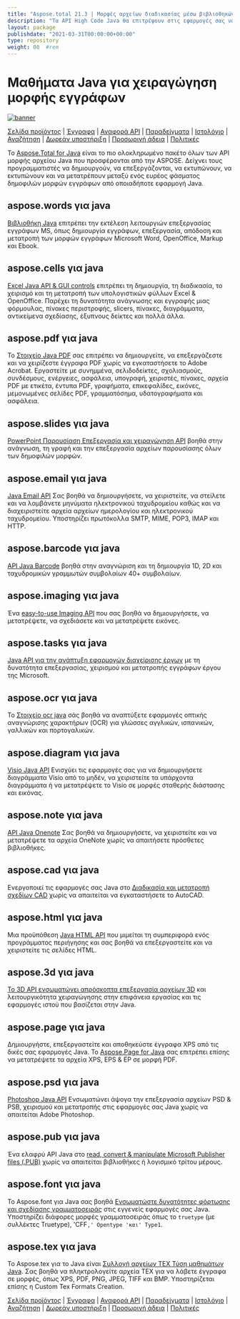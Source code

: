 ```yaml
---
title: "Aspose.total 21.3 | Μορφές αρχείων διαδικασίας μέσω βιβλιοθηκών Java" 
description: "Τα API High Code Java θα επιτρέψουν στις εφαρμογές σας να συνεργαστούν με μορφές αρχείων του Microsoft Word, Excel, PowerPoint, Outlook, OneNote, 3D, CAD, PDF, GIS, Email, HTML κ.λπ." 
layout: package
publishdate: "2021-03-31T00:00:00+00:00"
type: repository
weight: 00	#rem
---
```


# Μαθήματα Java για χειραγώγηση μορφής εγγράφων
[![banner](../aspose_total-for-java-banner.png)](./)

[Σελίδα προϊόντος](https://products.aspose.com/total/java/) | [Έγγραφα](https://docs.aspose.com/total/java/) | [Αναφορά API](https://apireference.aspose.com/) | [Παραδείγματα](http://aspose.github.io) | [Ιστολόγιο](https://blog.aspose.com/category/total/) | [Αναζήτηση](https://search.aspose.com/) | [Δωρεάν υποστήριξη](https://forum.aspose.com/) | [Προσωρινή άδεια](https://purchase.aspose.com/temporary-license) | [Πολιτικές](https://purchase.aspose.com/policies)

Το [Aspose.Total for Java](https://docs.aspose.com/total/java/) είναι το πιο ολοκληρωμένο πακέτο όλων των API μορφής αρχείου Java που προσφέρονται από την ASPOSE. Δείχνει τους προγραμματιστές να δημιουργούν, να επεξεργάζονται, να εκτυπώνουν, να εκτυπώνουν και να μετατρέπουν μεταξύ ενός ευρέος φάσματος δημοφιλών μορφών εγγράφων από οποιαδήποτε εφαρμογή Java.

## aspose.words για java

[Βιβλιοθήκη Java](https://products.aspose.com/words/java/) επιτρέπει την εκτέλεση λειτουργιών επεξεργασίας εγγράφων MS, όπως δημιουργία εγγράφων, επεξεργασία, απόδοση και μετατροπή των μορφών εγγράφων Microsoft Word, OpenOffice, Markup και Ebook.

## aspose.cells για java

[Excel Java API & GUI controls](https://products.aspose.com/cells/java/) επιτρέπει τη δημιουργία, τη διαδικασία, το χειρισμό και τη μετατροπή των υπολογιστικών φύλλων Excel & OpenOffice. Παρέχει τη δυνατότητα ανάγνωσης και εγγραφής μιας φόρμουλας, πίνακες περιστροφής, slicers, πίνακες, διαγράμματα, αντικείμενα σχεδίασης, έξυπνους δείκτες και πολλά άλλα.

## aspose.pdf για java

Το [Στοιχείο Java PDF](https://products.aspose.com/pdf/java/) σας επιτρέπει να δημιουργείτε, να επεξεργάζεστε και να χειρίζεστε έγγραφα PDF χωρίς να εγκαταστήσετε το Adobe Acrobat. Εργαστείτε με συνημμένα, σελιδοδείκτες, σχολιασμούς, συνδέσμους, ενέργειες, ασφάλεια, υπογραφή, χειριστές, πίνακες, αρχεία PDF με ετικέτα, έντυπα PDF, γραφήματα, επικεφαλίδες, εικόνες, μεμονωμένες σελίδες PDF, γραμματόσημα, υδατογραφήματα και ασφάλεια.

## aspose.slides για java

[PowerPoint Παρουσίαση Επεξεργασία και χειραγώγηση API](https://products.aspose.com/slides/java/) βοηθά στην ανάγνωση, τη γραφή και την επεξεργασία αρχείων παρουσίασης όλων των δημοφιλών μορφών.

## aspose.email για java

[Java Email API](https://products.aspose.com/email/java/) Σας βοηθά να δημιουργήσετε, να χειριστείτε, να στείλετε και να λαμβάνετε μηνύματα ηλεκτρονικού ταχυδρομείου καθώς και να διαχειριστείτε αρχεία αρχείων ημερολογίου και ηλεκτρονικού ταχυδρομείου. Υποστηρίζει πρωτόκολλα SMTP, MIME, POP3, IMAP και HTTP.

## aspose.barcode για java

[API Java Barcode](https://products.aspose.com/barcode/java/) βοηθά στην αναγνώριση και τη δημιουργία 1D, 2D και ταχυδρομικών γραμμωτών συμβολαίων 40+ συμβολαίων.

## aspose.imaging για java

Ένα [easy-to-use Imaging API](https://products.aspose.com/imaging/java/) που σας βοηθά να δημιουργήσετε, να μετατρέψετε, να σχεδιάσετε και να μετατρέψετε εικόνες.

## aspose.tasks για java

[Java API για την ανάπτυξη εφαρμογών διαχείρισης έργων](https://products.aspose.com/tasks/java/) με τη δυνατότητα επεξεργασίας, χειρισμού και μετατροπής εγγράφων έργου της Microsoft.

## aspose.ocr για java

Το [Στοιχείο ocr java](https://products.aspose.com/ocr/java/) σάς βοηθά να αναπτύξετε εφαρμογές οπτικής αναγνώρισης χαρακτήρων (OCR) για γλώσσες αγγλικών, ισπανικών, γαλλικών και πορτογαλικών.

## aspose.diagram για java

[Visio Java API](https://products.aspose.com/diagram/java/) Ενισχύει τις εφαρμογές σας για να δημιουργήσετε διαγράμματα Visio από το μηδέν, να χειριστείτε τα υπάρχοντα διαγράμματα ή να μετατρέψετε το Visio σε μορφές σταθερής διάστασης και εικόνας.

## aspose.note για java

[API Java Onenote](https://products.aspose.com/note/java/) Σας βοηθά να δημιουργήσετε, να χειριστείτε και να μετατρέψετε τα αρχεία OneNote χωρίς να απαιτήσετε πρόσθετες βιβλιοθήκες.

## aspose.cad για java

Ενεργοποιεί τις εφαρμογές σας Java στο [Διαδικασία και μετατροπή σχεδίων CAD](https://products.aspose.com/cad/java/) ​​χωρίς να απαιτείται να εγκαταστήσετε το AutoCAD.

## aspose.html για java

Μια προϋπόθεση [Java HTML API](https://products.aspose.com/html/java/) που μιμείται τη συμπεριφορά ενός προγράμματος περιήγησης και σας βοηθά να επεξεργαστείτε και να χειριστείτε τις σελίδες HTML.

## aspose.3d για java

[Το 3D API ενσωματώνει απρόσκοπτα επεξεργασία αρχείων 3D](https://products.aspose.com/3d/java/) και λειτουργικότητα χειραγώγησης στην επιφάνεια εργασίας και τις εφαρμογές ιστού που βασίζεται στην Java.

## aspose.page για java

Δημιουργήστε, επεξεργαστείτε και αποθηκεύστε έγγραφα XPS από τις δικές σας εφαρμογές Java. Το [Aspose.Page for Java](https://products.aspose.com/page/java/) σας επιτρέπει επίσης να μετατρέψετε τα αρχεία XPS, EPS & EP σε μορφή PDF.

## aspose.psd για java

[Photoshop Java API](https://products.aspose.com/psd/java/) Ενσωματώνει άψογα την επεξεργασία αρχείων PSD & PSB, χειρισμού και μετατροπής στις εφαρμογές σας Java χωρίς να απαιτείται Adobe Photoshop.

## aspose.pub για java

Ένα ελαφρύ API Java στο [read, convert & manipulate Microsoft Publisher files (.PUB)](https://products.aspose.com/pub/java/) χωρίς να απαιτείται βιβλιοθήκες ή λογισμικό τρίτου μέρους.

## aspose.font για java

Το Aspose.font για Java σας βοηθά [Ενσωματώστε δυνατότητες φόρτωσης και σχεδίασης γραμματοσειράς](https://products.aspose.com/font/java/) στις εγγενείς εφαρμογές σας Java. Υποστηρίζει διάφορες μορφές γραμματοσειράς όπως το `truetype` (με συλλέκτες Truetype), 'CFF`,' Opentype 'και' Type1`.

## aspose.tex για java

Το Aspose.tex για το Java είναι [Συλλογή αρχείων TEX Τύση μαθημάτων Java](https://products.aspose.com/tex/java/). Σας βοηθά να πληκτρολογείτε αρχεία TEX για να λάβετε έγγραφα σε μορφές, όπως XPS, PDF, PNG, JPEG, TIFF και BMP. Υποστηρίζεται επίσης η Custom Tex Formats Creation.

[Σελίδα προϊόντος](https://products.aspose.com/total/java/) | [Έγγραφα](https://docs.aspose.com/total/java/) | [Αναφορά API](https://apireference.aspose.com/) | [Παραδείγματα](http://aspose.github.io) | [Ιστολόγιο](https://blog.aspose.com/category/total/) | [Αναζήτηση](https://search.aspose.com/) | [Δωρεάν υποστήριξη](https://forum.aspose.com/) | [Προσωρινή άδεια](https://purchase.aspose.com/temporary-license) | [Πολιτικές](https://purchase.aspose.com/policies)
